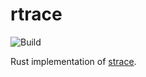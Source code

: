# rtrace
![Build](https://github.com/ezhang887/rtrace/workflows/Build/badge.svg)

Rust implementation of [strace](https://man7.org/linux/man-pages/man1/strace.1.html).
